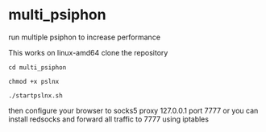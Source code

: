 # multi_psiphon
run multiple psiphon to increase performance 

This works on linux-amd64
clone the repository 

```
cd multi_psiphon

chmod +x pslnx 

./startpslnx.sh
```

then configure your browser to socks5 proxy 127.0.0.1 port 7777
or you can install redsocks and forward all traffic to 7777 using iptables 
